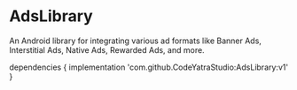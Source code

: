 # AdsLibrary

An Android library for integrating various ad formats like Banner Ads, Interstitial Ads, Native Ads, Rewarded Ads, and more.


dependencies {
    implementation 'com.github.CodeYatraStudio:AdsLibrary:v1'
}
